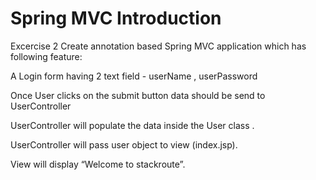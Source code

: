 # Spring MVC Introduction

Excercise 2
Create annotation based Spring MVC application which has following feature:

A Login form having 2 text field - userName , userPassword

Once User clicks on the submit button data should be send to UserController

UserController will populate the data inside the User class .

UserController will pass user object to view (index.jsp).

View will display “Welcome <user> to stackroute”.
